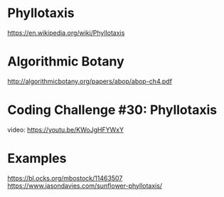 # Phyllotaxis
https://en.wikipedia.org/wiki/Phyllotaxis

# Algorithmic Botany
http://algorithmicbotany.org/papers/abop/abop-ch4.pdf

# Coding Challenge #30: Phyllotaxis
video: https://youtu.be/KWoJgHFYWxY

# Examples
https://bl.ocks.org/mbostock/11463507
https://www.jasondavies.com/sunflower-phyllotaxis/